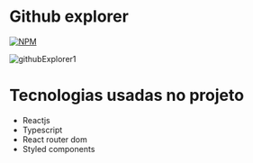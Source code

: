 # Github explorer

[![NPM](https://img.shields.io/npm/l/react)](https://github.com/Junior580/github-explorer/blob/main/LICENCE)

![githubExplorer1](https://user-images.githubusercontent.com/93562736/236953871-5ecc8e26-4c39-4a8d-b253-228ace2c6f27.PNG)

# Tecnologias usadas no projeto

- Reactjs
- Typescript
- React router dom
- Styled components
